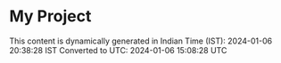 # My Project

This content is dynamically generated in Indian Time (IST): 2024-01-06 20:38:28 IST
Converted to UTC: 2024-01-06 15:08:28 UTC
